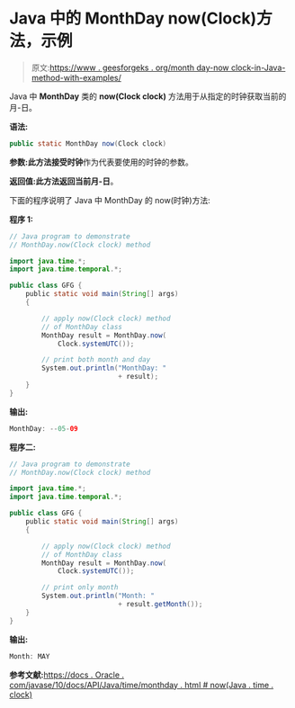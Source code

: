 # Java 中的 MonthDay now(Clock)方法，示例

> 原文:[https://www . geesforgeks . org/month day-now clock-in-Java-method-with-examples/](https://www.geeksforgeeks.org/monthday-nowclock-method-in-java-with-examples/)

Java 中 **MonthDay** 类的 **now(Clock clock)** 方法用于从指定的时钟获取当前的月-日。

**语法:**

```java
public static MonthDay now(Clock clock)
```

**参数:**此方法接受**时钟**作为代表要使用的时钟的参数。

**返回值:**此方法返回当前**月-日**。

下面的程序说明了 Java 中 MonthDay 的 now(时钟)方法:

**程序 1:**

```java
// Java program to demonstrate
// MonthDay.now(Clock clock) method

import java.time.*;
import java.time.temporal.*;

public class GFG {
    public static void main(String[] args)
    {

        // apply now(Clock clock) method
        // of MonthDay class
        MonthDay result = MonthDay.now(
            Clock.systemUTC());

        // print both month and day
        System.out.println("MonthDay: "
                           + result);
    }
}
```

**输出:**

```java
MonthDay: --05-09

```

**程序二:**

```java
// Java program to demonstrate
// MonthDay.now(Clock clock) method

import java.time.*;
import java.time.temporal.*;

public class GFG {
    public static void main(String[] args)
    {

        // apply now(Clock clock) method
        // of MonthDay class
        MonthDay result = MonthDay.now(
            Clock.systemUTC());

        // print only month
        System.out.println("Month: "
                           + result.getMonth());
    }
}
```

**输出:**

```java
Month: MAY

```

**参考文献:**[https://docs . Oracle . com/javase/10/docs/API/Java/time/monthday . html # now(Java . time . clock)](https://docs.oracle.com/javase/10/docs/api/java/time/MonthDay.html#now(java.time.Clock))